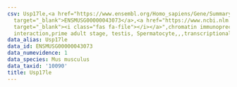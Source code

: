 ```yaml
---
csv: Usp17le,<a href="https://www.ensembl.org/Homo_sapiens/Gene/Summary?db=core;g=ENSMUSG00000043073"
  target="_blank">ENSMUSG00000043073</a>,<a href="https://www.ncbi.nlm.nih.gov/pubmed/25450459"
  target="_blank"><i class="fas fa-file"></i></a>",chromatin immunoprecipitation assay,direct
  interaction,prime adult stage, testis, Spermatocyte,,,transcriptional regulation,
data_alias: Usp17le
data_id: ENSMUSG00000043073
data_numevidence: 1
data_species: Mus musculus
data_taxid: '10090'
title: Usp17le
---
```


